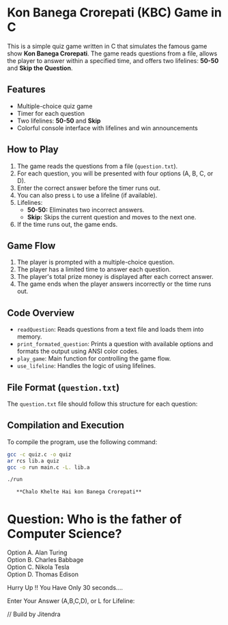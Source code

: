 # Kon Banega Crorepati (KBC) Game in C  
  
This is a simple quiz game written in C that simulates the famous game show **Kon Banega Crorepati**. The game reads questions from a file, allows the player to answer within a specified time, and offers two lifelines: **50-50** and **Skip the Question**.  
  
## Features  
  
- Multiple-choice quiz game  
- Timer for each question  
- Two lifelines: **50-50** and **Skip**  
- Colorful console interface with lifelines and win announcements  
  
## How to Play  
  
1. The game reads the questions from a file (`question.txt`).  
2. For each question, you will be presented with four options (A, B, C, or D).  
3. Enter the correct answer before the timer runs out.  
4. You can also press `L` to use a lifeline (if available).  
5. Lifelines:  
   - **50-50:** Eliminates two incorrect answers.  
   - **Skip:** Skips the current question and moves to the next one.  
6. If the time runs out, the game ends.  
  
## Game Flow  
  
1. The player is prompted with a multiple-choice question.  
2. The player has a limited time to answer each question.  
3. The player's total prize money is displayed after each correct answer.  
4. The game ends when the player answers incorrectly or the time runs out.  
  
## Code Overview  
  
- `readQuestion`: Reads questions from a text file and loads them into memory.  
- `print_formated_question`: Prints a question with available options and formats the output using ANSI color codes.  
- `play_game`: Main function for controlling the game flow.  
- `use_lifeline`: Handles the logic of using lifelines.  
  
## File Format (`question.txt`)  
  
The `question.txt` file should follow this structure for each question:  
  
  
  
## Compilation and Execution  
  
To compile the program, use the following command:  
  
``` bash  
gcc -c quiz.c -o quiz  
ar rcs lib.a quiz  
gcc -o run main.c -L. lib.a  
```  
  
```bash  
./run  
```  

       **Chalo Khelte Hai kon Banega Crorepati**  

# Question: Who is the father of Computer Science?  

Option A. Alan Turing  
Option B. Charles Babbage  
Option C. Nikola Tesla  
Option D. Thomas Edison  

Hurry Up !! You Have Only 30 seconds....  
  
Enter Your Answer (A,B,C,D), or L for Lifeline:  


// Build by Jitendra 


